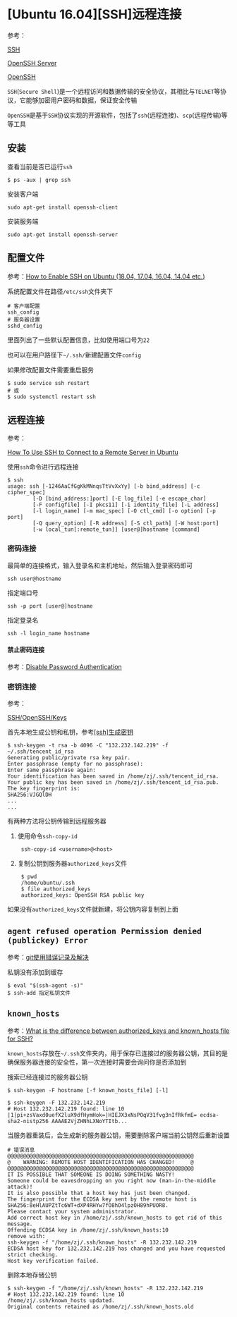 
# [Ubuntu 16.04][SSH]远程连接

参考：

[SSH](https://help.ubuntu.com/community/SSH)

[OpenSSH Server](https://help.ubuntu.com/lts/serverguide/openssh-server.html.en)

[OpenSSH](https://baike.baidu.com/item/OpenSSH)

`SSH`(`Secure Shell`)是一个远程访问和数据传输的安全协议，其相比与`TELNET`等协议，它能够加密用户密码和数据，保证安全传输

`OpenSSH`是基于`SSH`协议实现的开源软件，包括了`ssh`(远程连接)、`scp`(远程传输)等等工具

## 安装

查看当前是否已运行`ssh`

    $ ps -aux | grep ssh

安装客户端

    sudo apt-get install openssh-client

安装服务端

    sudo apt-get install openssh-server

## 配置文件

参考：[How to Enable SSH on Ubuntu (18.04, 17.04, 16.04, 14.04 etc.)](https://thishosting.rocks/how-to-enable-ssh-on-ubuntu/)

系统配置文件在路径`/etc/ssh`文件夹下

    # 客户端配置
    ssh_config
    # 服务器设置
    sshd_config

里面列出了一些默认配置信息，比如使用端口号为`22`

也可以在用户路径下`~/.ssh/`新建配置文件`config`

如果修改配置文件需要重启服务

    $ sudo service ssh restart
    # 或
    $ sudo systemctl restart ssh

## 远程连接

参考：

[How To Use SSH to Connect to a Remote Server in Ubuntu ](https://www.digitalocean.com/community/tutorials/how-to-use-ssh-to-connect-to-a-remote-server-in-ubuntu)

使用`ssh`命令进行远程连接

    $ ssh
    usage: ssh [-1246AaCfGgKkMNnqsTtVvXxYy] [-b bind_address] [-c cipher_spec]
            [-D [bind_address:]port] [-E log_file] [-e escape_char]
            [-F configfile] [-I pkcs11] [-i identity_file] [-L address]
            [-l login_name] [-m mac_spec] [-O ctl_cmd] [-o option] [-p port]
            [-Q query_option] [-R address] [-S ctl_path] [-W host:port]
            [-w local_tun[:remote_tun]] [user@]hostname [command]

### 密码连接

最简单的连接格式，输入登录名和主机地址，然后输入登录密码即可

    ssh user@hostname
    
指定端口号

    ssh -p port [user@]hostname 

指定登录名

    ssh -l login_name hostname

#### 禁止密码连接

参考：[Disable Password Authentication](https://help.ubuntu.com/community/SSH/OpenSSH/Configuring#disable-password-authentication)

### 密钥连接

参考：

[SSH/OpenSSH/Keys](https://help.ubuntu.com/community/SSH/OpenSSH/Keys)

首先本地生成公钥和私钥，参考[[ssh]生成密钥](https://zj-git-guide.readthedocs.io/zh_CN/latest/authentication/[ssh]%E7%94%9F%E6%88%90%E5%AF%86%E9%92%A5.html)

    $ ssh-keygen -t rsa -b 4096 -C "132.232.142.219" -f ~/.ssh/tencent_id_rsa
    Generating public/private rsa key pair.
    Enter passphrase (empty for no passphrase): 
    Enter same passphrase again: 
    Your identification has been saved in /home/zj/.ssh/tencent_id_rsa.
    Your public key has been saved in /home/zj/.ssh/tencent_id_rsa.pub.
    The key fingerprint is:
    SHA256:VJGQlDH
    ...
    ...

有两种方法将公钥传输到远程服务器

1. 使用命令`ssh-copy-id`

        ssh-copy-id <username>@<host>

2. 复制公钥到服务器`authorized_keys`文件

        $ pwd
        /home/ubuntu/.ssh
        $ file authorized_keys 
        authorized_keys: OpenSSH RSA public key

如果没有`authorized_keys`文件就新建，将公钥内容复制到上面

## `agent refused operation Permission denied (publickey) Error`

参考：[git使用错误记录及解决](https://segmentfault.com/a/1190000008733238)

私钥没有添加到缓存

    $ eval "$(ssh-agent -s)"
    $ ssh-add 指定私钥文件

## `known_hosts`

参考：[What is the difference between authorized_keys and known_hosts file for SSH?](https://security.stackexchange.com/questions/20706/what-is-the-difference-between-authorized-keys-and-known-hosts-file-for-ssh)

`known_hosts`存放在`~/.ssh`文件夹内，用于保存已连接过的服务器公钥，其目的是确保服务器连接的安全性，第一次连接时需要会询问你是否添加到

搜索已经连接过的服务器公钥

    $ ssh-keygen -F hostname [-f known_hosts_file] [-l]

    $ ssh-keygen -F 132.232.142.219
    # Host 132.232.142.219 found: line 10 
    |1|pi+zsVaxd0uefX2luX9dfHymHok=|HIEJX3xNsPOqV31fvg3nIfRkfmE= ecdsa-sha2-nistp256 AAAAE2VjZHNhLXNoYTItb...

当服务器重装后，会生成新的服务器公钥，需要删除客户端当前公钥然后重新设置

    # 错误消息
    @@@@@@@@@@@@@@@@@@@@@@@@@@@@@@@@@@@@@@@@@@@@@@@@@@@@@@@@@@@
    @    WARNING: REMOTE HOST IDENTIFICATION HAS CHANGED!     @
    @@@@@@@@@@@@@@@@@@@@@@@@@@@@@@@@@@@@@@@@@@@@@@@@@@@@@@@@@@@
    IT IS POSSIBLE THAT SOMEONE IS DOING SOMETHING NASTY!
    Someone could be eavesdropping on you right now (man-in-the-middle attack)!
    It is also possible that a host key has just been changed.
    The fingerprint for the ECDSA key sent by the remote host is
    SHA256:8eHlAUPZtTc6WT+dXP4RHYw7fO8hO4lpzOH89hPUOR8.
    Please contact your system administrator.
    Add correct host key in /home/zj/.ssh/known_hosts to get rid of this message.
    Offending ECDSA key in /home/zj/.ssh/known_hosts:10
    remove with:
    ssh-keygen -f "/home/zj/.ssh/known_hosts" -R 132.232.142.219
    ECDSA host key for 132.232.142.219 has changed and you have requested strict checking.
    Host key verification failed.

删除本地存储公钥

    $ ssh-keygen -f "/home/zj/.ssh/known_hosts" -R 132.232.142.219
    # Host 132.232.142.219 found: line 10
    /home/zj/.ssh/known_hosts updated.
    Original contents retained as /home/zj/.ssh/known_hosts.old